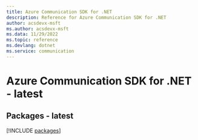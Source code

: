 ```yaml
---
title: Azure Communication SDK for .NET
description: Reference for Azure Communication SDK for .NET
author: acsdevx-msft
ms.author: acsdevx-msft
ms.data: 11/29/2022
ms.topic: reference
ms.devlang: dotnet
ms.service: communication
---
```

# Azure Communication SDK for .NET - latest
## Packages - latest
[!INCLUDE [packages](communication-index.md)]